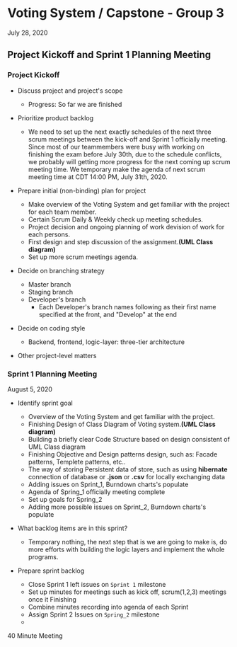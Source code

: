 #   Voting System / Capstone - Group 3

July 28, 2020

## Project Kickoff and Sprint 1 Planning Meeting

### Project Kickoff

-   Discuss project and project's scope
    -   Progress: So far we are finished

-   Prioritize product backlog
    -   We need to set up the next exactly schedules of the next three scrum meetings between the kick-off and Sprint 1 officially meeting. Since most of our teammembers were busy with working on finishing the exam before July 30th, due to the schedule conflicts, we probably will getting more progress for the next coming up scrum meeting time. We temporary make the agenda of next scrum meeting time at CDT 14:00 PM, July 31th, 2020.

-   Prepare initial (non-binding) plan for project
    -   Make overview of the Voting System and get familiar with the project for each team member.
    -   Certain Scrum Daily & Weekly check up meeting schedules.
    -   Project decision and ongoing planning of work devision of work for each persons.
    -   First design and step discussion of the assignment.**(UML Class diagram)**
    -   Set up more scrum meetings agenda.

-   Decide on branching strategy
    -   Master branch
    -   Staging branch
    -   Developer's branch
        -   Each Developer's branch names following as their first name specified at the front, and "Develop" at the end

-   Decide on coding style
    - Backend, frontend, logic-layer: three-tier architecture

-   Other project-level matters

### Sprint 1 Planning Meeting

August 5, 2020

-   Identify sprint goal
    -   Overview of the Voting System and get familiar with the project.
    -   Finishing Design of Class Diagram of Voting system.**(UML Class diagram)**
    -   Building a briefly clear Code Structure based on design consistent of UML Class diagram
    -   Finishing Objective and Design patterns design, such as: Facade patterns, Templete patterns, etc..
    -   The way of storing Persistent data of store, such as using **hibernate** connection of database or **.json** or **.csv** for locally exchanging data
    -   Adding issues on Sprint_1, Burndown charts's populate
    -   Agenda of Spring_1 officially meeting complete
    -   Set up goals for Spring_2
    -   Adding more possible issues on Sprint_2, Burndown charts's populate

-   What backlog items are in this sprint?
    -   Temporary nothing, the next step that is we are going to make is, do more efforts with building the logic layers and implement the whole programs.

-   Prepare sprint backlog
    -   Close Sprint 1 left issues on `Sprint 1` milestone
    -   Set up minutes for meetings such as kick off, scrum(1,2,3) meetings once it Finishing
    -   Combine minutes recording into agenda of each Sprint
    -   Assign Sprint 2 Issues on `Spring_2` milestone
    -   

40 Minute Meeting
